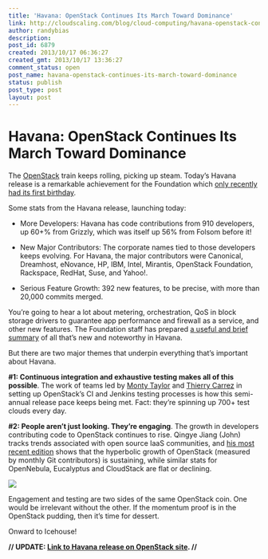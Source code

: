 ```yaml
---
title: 'Havana: OpenStack Continues Its March Toward Dominance'
link: http://cloudscaling.com/blog/cloud-computing/havana-openstack-continues-its-march-toward-dominance/
author: randybias
description: 
post_id: 6879
created: 2013/10/17 06:36:27
created_gmt: 2013/10/17 13:36:27
comment_status: open
post_name: havana-openstack-continues-its-march-toward-dominance
status: publish
post_type: post
layout: post
---
```


# Havana: OpenStack Continues Its March Toward Dominance

The [OpenStack](http://openstack.org) train keeps rolling, picking up steam. Today’s Havana release is a remarkable achievement for the Foundation which [only recently had its first birthday](http://www.eweek.com/c/a/Cloud-Computing/OpenStack-Foundation-Launches-With-10M-in-Funding-5600-Members-312854/).

Some stats from the Havana release, launching today:

  * More Developers: Havana has code contributions from 910 developers, up 60+% from Grizzly, which was itself up 56% from Folsom before it!

  * New Major Contributors: The corporate names tied to those developers keeps evolving. For Havana, the major contributors were Canonical, Dreamhost, eNovance, HP, IBM, Intel, Mirantis, OpenStack Foundation, Rackspace, RedHat, Suse, and Yahoo!.

  * Serious Feature Growth: 392 new features, to be precise, with more than 20,000 commits merged.

You’re going to hear a lot about metering, orchestration, QoS in block storage drivers to guarantee app performance and firewall as a service, and other new features. The Foundation staff has prepared [a useful and brief summary](http://www.slideshare.net/openstack/openstack-havana-release) of all that’s new and noteworthy in Havana.

But there are two major themes that underpin everything that’s important about Havana.

**#1: Continuous integration and exhaustive testing makes all of this possible**. The work of teams led by [Monty Taylor](http://engineering.cloudscaling.com/stacker-voices-monty-taylor-hp/) and [Thierry Carrez](http://engineering.cloudscaling.com/stacker-voices-thierry-carrez-openstack-foundation/) in setting up OpenStack’s CI and Jenkins testing processes is how this semi-annual release pace keeps being met. Fact: they’re spinning up 700+ test clouds every day.

**#2: People aren’t just looking. They’re engaging**. The growth in developers contributing code to OpenStack continues to rise. Qingye Jiang (John) tracks trends associated with open source IaaS communities, and [his most recent edition](http://www.qyjohn.net/?p=3373) shows that the hyperbolic growth of OpenStack (measured by monthly Git contributors) is sustaining, while similar stats for OpenNebula, Eucalyptus and CloudStack are flat or declining.

  
![](https://lh5.googleusercontent.com/buOM5kLUQ8kG-0jF8pfR3O6qd5Q7Uv9JUFIYH1j0v60fT3aVObXI52GiR1ccP6z5-4-dNY1oD-bMwg3yy2IyVK6NHS1edBBn-w2BBR9FVZgTnkfvahou4Q5s)

Engagement and testing are two sides of the same OpenStack coin. One would be irrelevant without the other. If the momentum proof is in the OpenStack pudding, then it’s time for dessert.

Onward to Icehouse!

**// UPDATE: [Link to Havana release on OpenStack site](http://www.openstack.org/software/havana/). //**